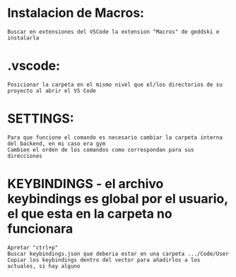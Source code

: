 # Instalacion de Macros:
    Buscar en extensiones del VSCode la extension "Macros" de geddski e instalarla

# .vscode:
    Posicionar la carpeta en el mismo nivel que el/los directorios de su proyecto al abrir el VS Code

# SETTINGS:
    Para que funcione el comando es necesario cambiar la carpeta interna del backend, en mi caso era gym
    Cambien el orden de los comandos como correspondan para sus direcciones

# KEYBINDINGS - el archivo keybindings es global por el usuario, el que esta en la carpeta no funcionara
    Apretar "ctrl+p"
    Buscar keybindings.json que deberia estar en una carpeta .../Code/User
    Copiar los keybindings dentro del vector para añadirlos a los actuales, si hay alguno

